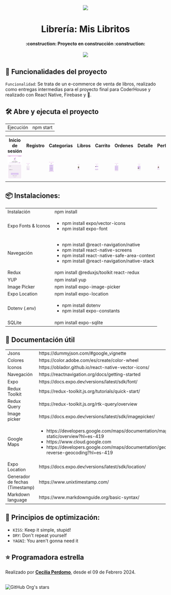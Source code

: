 <p align=center>
    <img 
        src="./assets/MisLibritos.png"
        width="20%"
    >
</p>

<h1 align="center"> Librería: Mis Libritos </h1>

<h4 align="center">
    :construction: Proyecto en construcción :construction:
</h4>

<p align="center">
   <img src="https://img.shields.io/badge/STATUS-EN%20DESAROLLO-green">
</p>

## :hammer: Funcionalidades del proyecto
`Funcionalidad`: Se trata de un e-commerce de venta de libros, realizado como entregas intermedias para el proyecto final para CoderHouse y realizado con React Native, Firebase y 💛.


## 🛠️ Abre y ejecuta el proyecto
<table>
    <tr>
        <td>Ejecución</td>
        <td>npm start</td>
    </tr>
</table>

<table>
    <tr>
        <th>Inicio de sesión</th>
        <th>Registro</th>
        <th>Categorias</th>
        <th>Libros</th>
        <th>Carrito</th>
        <th>Ordenes</th>
        <th>Detalle</th>
        <th>Perfil</th>
    </tr>
    <tr>
        <td><img src="./assets/images/Readme/InicioSesion.jpg" width="120"></td>
        <td><img src="./assets/images/Readme/Registro.jpg" width="20%"></td>
        <td><img src="./assets/images/Readme/Categorias.jpg" width="20%"></td>
        <td><img src="./assets/images/Readme/Libro.jpg" width="20%"></td>
        <td><img src="./assets/images/Readme/Carrito.jpg" width="20%"></td>
        <td><img src="./assets/images/Readme/Ordenes.jpg" width="20%"></td>
        <td><img src="./assets/images/Readme/DetalleOrdenes.jpg" width="20%"></td>
        <td><img src="./assets/images/Readme/Perfil.jpg" width="20%"></td>
  </tr>
</table>

## 📦 Instalaciones: 
<table>
    <tr>
        <td>Instalación</td>
        <td>npm install</td>
    </tr>
    <tr>
        <td>Expo Fonts & Iconos</td>
        <td>
            <ul>
                <li>npm install expo/vector-icons</li>
                <li>npm install expo-font</li>
            </ul>
        </td>
    </tr>
    <tr>
        <td>Navegación</td>
        <td>
            <ul>
                <li>npm install @react-navigation/native</li>
                <li>npm install react-native-screens </li>
                <li>npm install react-native-safe-area-context</li>
                <li>npm install @react-navigation/native-stack</li>
            </ul>
        </td>
    </tr>
    <tr>
        <td>Redux</td>
        <td>npm install @reduxjs/toolkit react-redux</td>
    </tr>
    <tr>
        <td>YUP</td>
        <td>npm install yup</td>
    </tr>
    <tr>
        <td>Image Picker</td>
        <td>npm install expo-image-picker</td>
    </tr>
    <tr>
        <td>Expo Location</td>
        <td>npm install expo-location</td>
    </tr>
    <tr>
        <td>Dotenv (.env)</td>
        <td>
            <ul>
                <li>npm install dotenv</li>
                <li>npm install expo-constants</li>
            </ul>
        </td>
    </tr>
    <tr>
        <td>SQLite</td>
        <td>npm install expo-sqlite</td>
    </tr>
</table>

## 📃 Documentación útil
<table>
    <tr>
        <td>Jsons</td>
        <td>https://dummyjson.com/#google_vignette</td>
    </tr>
    <tr>
        <td>Colores</td>
        <td>https://color.adobe.com/es/create/color-wheel</td>
    </tr>
    <tr>
        <td>Iconos</td>
        <td>https://oblador.github.io/react-native-vector-icons/</td>
    </tr>
    <tr>
        <td>Navegación</td>
        <td>https://reactnavigation.org/docs/getting-started</td>
    </tr>
    <tr>
        <td>Expo</td>
        <td>https://docs.expo.dev/versions/latest/sdk/font/</td>
    </tr>
    <tr>
        <td>Redux Toolkit</td>
        <td>https://redux-toolkit.js.org/tutorials/quick-start/</td>
    </tr>
     <tr>
        <td>Redux Query</td>
        <td>https://redux-toolkit.js.org/rtk-query/overview</td>
    </tr>
    <tr>
        <td>Image picker</td>
        <td>https://docs.expo.dev/versions/latest/sdk/imagepicker/</td>
    </tr>
    <tr>
        <td>Google Maps</td>
        <td>
            <ul>
                <li>https://developers.google.com/maps/documentation/maps-static/overview?hl=es-419</li>
                <li>https://www.cloud.google.com</li>
                <li>https://developers.google.com/maps/documentation/geocoding/requests-reverse-geocoding?hl=es-419</li>
            </ul>
        </td>
    </tr>
    <tr>
        <td>Expo Location</td>
        <td>https://docs.expo.dev/versions/latest/sdk/location/</td>
    </tr>
    <tr>
        <td>Generador de fechas (Timestamp)</td>
        <td>https://www.unixtimestamp.com/</td>
    </tr>
    <tr>
        <td>Markdown language</td>
        <td>https://www.markdownguide.org/basic-syntax/</td>
    </tr> 
</table>

## 📱 Principios de optimización: 
- `KISS`: Keep it simple, stupid!
- `DRY`: Don't repeat yourself 
- `YAGNI`: You aren't gonna need it

## ⭐ Programadora estrella
Realizado por <a href="https://www.linkedin.com/in/cecilia-perdomo/">**Cecilia Perdomo**</a>, desde el 09 de Febrero 2024. 

##
![GitHub Org's stars](https://img.shields.io/github/stars/camilafernanda?style=social)
